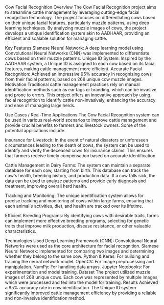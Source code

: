 Cow Facial Recognition
Overview
The Cow Facial Recognition project aims to streamline cattle management by leveraging cutting-edge facial recognition technology. The project focuses on differentiating cows based on their unique facial features, particularly muzzle patterns, using deep learning techniques. By analyzing muzzle images of cows, the project develops a unique identification system akin to AADHAAR, providing an efficient and scalable solution for managing cattle.

Key Features
Siamese Neural Network: A deep learning model using Convolutional Neural Networks (CNN) was implemented to differentiate cows based on their muzzle patterns.
Unique ID System: Inspired by the AADHAAR system, a Unique ID is assigned to each cow based on its facial features, making cattle management more efficient.
Accurate Facial Recognition: Achieved an impressive 95% accuracy in recognizing cows from their facial patterns, based on 268 unique cow muzzle images.
Motivation
Traditional cattle management practices rely on manual identification methods such as ear tags or branding, which can be invasive and prone to errors. This project offers an innovative approach by using facial recognition to identify cattle non-invasively, enhancing the accuracy and ease of managing large herds.

Use Cases / Real-Time Applications
The Cow Facial Recognition system can be used in various real-world scenarios to improve cattle management and provide crucial benefits to farmers and livestock owners. Some of the potential applications include:

Insurance for Livestock: In the event of natural disasters or unforeseen circumstances leading to the death of cows, the system can be used to identify and verify the deceased cows for insurance claims. This ensures that farmers receive timely compensation based on accurate identification.

Cattle Management in Dairy Farms: The system can maintain a separate database for each cow, starting from birth. This database can track the cow's health, breeding history, and production data. If a cow falls sick, the data can be used to analyze patterns and provide early diagnosis and treatment, improving overall herd health.

Tracking and Monitoring: The unique identification system allows for precise tracking and monitoring of cows within large farms, ensuring that each animal's activities, diet, and health are tracked over its lifetime.

Efficient Breeding Programs: By identifying cows with desirable traits, farms can implement more effective breeding programs, selecting for genetic traits that improve milk production, disease resistance, or other valuable characteristics.

Technologies Used
Deep Learning Framework (CNN): Convolutional Neural Networks were used as the core architecture for facial recognition.
Siamese Neural Network: Implemented for comparing two images and determining whether they belong to the same cow.
Python & Keras: For building and training the neural network model.
OpenCV: For image preprocessing and manipulation.
NumPy: For handling data arrays.
Jupyter Notebooks: For experimentation and model training.
Dataset
The project utilized muzzle images of 268 unique cows.
Each cow was represented by multiple images, which were processed and fed into the model for training.
Results
Achieved a 95% accuracy rate in cow identification.
The Unique ID system significantly improved cattle management efficiency by providing a reliable and non-invasive identification method.